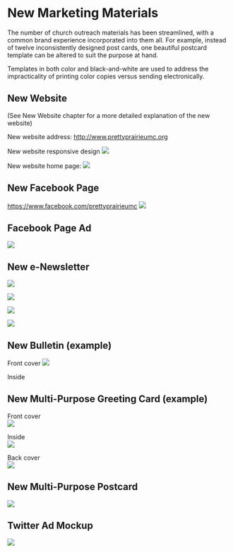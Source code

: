 # New Marketing Materials

The number of church outreach materials has been streamlined, with a common brand experience incorporated into them all. For example, instead of twelve inconsistently designed post cards, one beautiful postcard template can be altered to suit the purpose at hand. 

Templates in both color and black-and-white are used to address the impracticality of printing color copies versus sending electronically.

## New Website
(See New Website chapter for a more detailed explanation of the new website)

New website address: 
http://www.prettyprairieumc.org

New website responsive design
![](new-marketing-materials/new-website-iphone-6+-ipad-imac.jpg)

New website home page: 
[![](new-marketing-materials/new-website-home-page.jpg)](http://prettyprairieumc.org)

## New Facebook Page

https://www.facebook.com/prettyprairieumc
[![](new-marketing-materials/new-facebook-page.jpg)](https://www.facebook.com/prettyprairieumc)

## Facebook Page Ad

![](new-marketing-materials/new-facebook-page-advertisement.jpg)

## New e-Newsletter

![](new-marketing-materials/new-newsletter-page-1.jpg)

![](new-marketing-materials/new-newsletter-page-2.jpg)

![](new-marketing-materials/new-newsletter-page-3.jpg)

![](new-marketing-materials/new-newsletter-page-4.jpg)

## New Bulletin (example)

Front cover
![](new-marketing-materials/new-bulletin-cover.jpg)

Inside

## New Multi-Purpose Greeting Card (example)

Front cover<br>
![](new-marketing-materials/new-greeting-card-front-cover.jpg)

Inside<br>
![](new-marketing-materials/new-greeting-card-inside.jpg)

Back cover<br>
![](new-marketing-materials/new-greeting-card-back-cover.jpg)

## New Multi-Purpose Postcard

![](new-marketing-materials/new-post-card.jpg)

## Twitter Ad Mockup

![](new-marketing-materials/new-twitter-advertisement.jpg)




